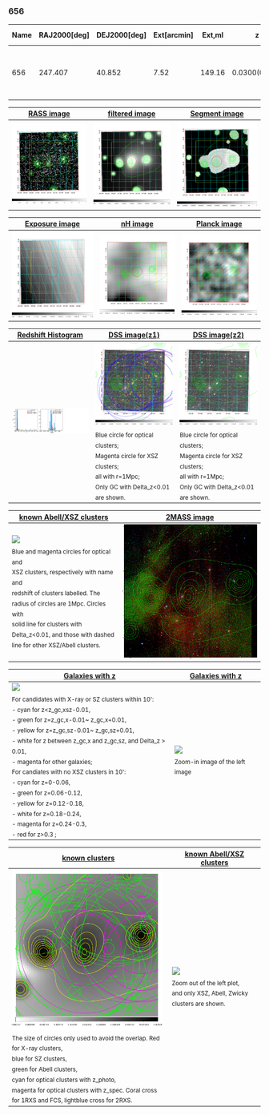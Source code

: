 <div STYLE="page-break-after: always;"></div>

### 656

|Name|RAJ2000[deg]|DEJ2000[deg] |Ext[arcmin]| Ext,ml | z | z_src| C|GC(XSZ,Delta_z<0.01)| GC(OPT,Delta_z<0.01)|GC| R_sig[arcmin] | R500[arcmin] | R500[Mpc]| CRsig[c/s] | CR500[c/s] |L500[1E44 erg/s]|F500[1E-12 erg/s/cm^2]| M500[1E14 Msun]|Tx[keV]|Cnt_sig|Beta|Rc[arcmin]|Comment|Alias|
|---|---|---|---|---|---|------|---|--------|---------|----------|---|---|---|---|---|---|---|---|---|---|---|---|---|---|
|656| 247.407| 40.852| 7.52| 149.16| 0.0300(0.005)| z1, z_xsz| B| L03| A, N| A, F20, L03, N, SPI, W| 25.194| 17.884| 0.645| 0.461(0.048)| 0.440(0.046)| 0.174(0.019)| 8.403(0.942)| 0.78(0.05)| 1.86(0.07)| 517.5| 0.518(-0.014+0.032)| 8.004(-0.601+1.078)| -| t377|

|[RASS image](../image/656/656_img.pdf)|[filtered image](../image/656/656_fil.pdf)|[Segment image](../image/656/656_seg.pdf)|
|-------------------|--------------------|-------------------|
| <img src="../image/656/656_img.png" width="300">  | <img src="../image/656/656_fil.png" width="300">   | <img src="../image/656/656_seg.png" width="300">  |

|[Exposure image](../image/656/656_mex.pdf)| [nH image](../image/656/656_nh.pdf)| [Planck image](../image/656/656_p.pdf)|
|-------------------|--------------------|-------------------|
|<img src="../image/656/656_mex.png" width="300">   | <img src="../image/656/656_nh.png" width="300">    | <img src="../image/656/656_p.png" width="300"> |

|[Redshift Histogram](../image/656/656_zg.pdf) | [DSS image(z1)](../image/656/656_dss_z1.pdf)      |  [DSS image(z2)](../image/656/656_dss_z2.pdf)    |
|-------------------|--------------------|-------------------|
|<img src="../image/656/656_zg.png" width="300"> |<img src="../image/656/656_dss_z1.png" width="300"> <sub><br>Blue circle for optical clusters; <br>Magenta circle for XSZ clusters; <br>all with r=1Mpc; <br>Only GC with Delta_z<0.01 are shown. </sub>| <img src="../image/656/656_dss_z2.png" width="300"><sub><br>Blue circle for optical clusters; <br>Magenta circle for XSZ clusters; <br>all with r=1Mpc; <br>Only GC with Delta_z<0.01 are shown. </sub> |

|[known Abell/XSZ clusters](../image/656/656_m.pdf) | [2MASS image](../image/656/656_2mass.pdf)      |
|-------------------|-------------------|
|<img src=../image/656/656_m.png width="300"> <br><sub>Blue and magenta circles for optical and <br>XSZ clusters, respectively with name and <br>redshift of clusters labelled. The <br>radius of circles are 1Mpc. Circles with <br>solid line for clusters with <br>Delta_z<0.01, and those with dashed <br>line for other XSZ/Abell clusters.        </sub>|<img src="../image/656/656_2mass.png" width="300">  |

|[Galaxies with z](../image/656/656_opt_ned.pdf) |[Galaxies with z](../image/656/656_opt_ned_zoom.pdf) |
|-------------------|-------------------|
| <img src=../image/656/656_opt_ned.png width="300"> <br><sub> For candidates with X-ray or SZ clusters within 10': <br> - cyan for z<z_gc,xsz-0.01, <br> - green for z=z_gc,x-0.01~ z_gc,x+0.01, <br> - yellow for z=z_gc,sz-0.01~ z_gc,sz+0.01, <br> - white for z between z_gc,x and z_gc,sz, and Delta_z > 0.01, <br> - magenta for other galaxies; <br>For candiates with no XSZ clusters in 10': <br> - cyan for z=0-0.06, <br> - green for z=0.06-0.12, <br> - yellow for z=0.12-0.18, <br> - white for z=0.18-0.24, <br> - magenta for z=0.24-0.3, <br> - red for z>0.3 ;  </sub>|<img src=../image/656/656_opt_ned_zoom.png width="300">  <br><sub> Zoom-in image of the left image</sub>|

|[known clusters](../image/656/656_gc.pdf) |[known Abell/XSZ clusters](../image/656/656_gc_large.pdf) |
|-------------------|-------------------|
| <img src=../image/656/656_gc.png width="300"> <br><sub> The size of circles only used to avoid the overlap. Red for X-ray clusters, <br> blue for SZ clusters, <br> green for Abell clusters, <br> cyan for optical clusters with z_photo, <br> magenta for optical clusters with z_spec. Coral cross for 1RXS and FCS, lightblue cross for 2RXS. </sub>|<img src=../image/656/656_gc_large.png width="300"> <br><sub> Zoom out of the left plot, <br> and only XSZ, Abell, Zwicky clusters are shown. </sub> |



